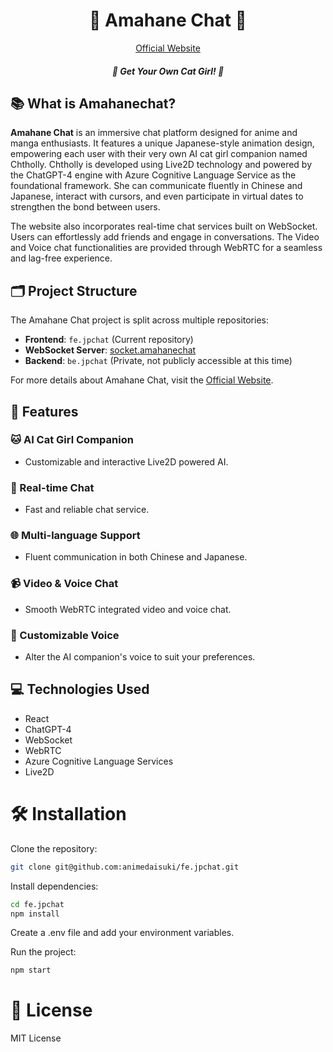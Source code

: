 <!-- markdownlint-disable MD033 -->
<!-- markdownlint-disable MD041 -->

<p align="center">
    <h1 align="center">🌸 Amahane Chat 🌸</h1>
</p>

<p align="center">
  <a aria-label="official website" href="https://amahanechat.org/register" target="_blank">
    Official Website
  </a>
</p>

<p align="center">
    <h5 align="center">🌸 Get Your Own Cat Girl! 🌸</h5>
</p>

<!-- Badges go here: Twitter, Discord, Downloads, etc -->

## 📚 What is Amahanechat?

**Amahane Chat** is an immersive chat platform designed for anime and manga enthusiasts. It features a unique Japanese-style animation design, empowering each user with their very own AI cat girl companion named Chtholly. Chtholly is developed using Live2D technology and powered by the ChatGPT-4 engine with Azure Cognitive Language Service as the foundational framework. She can communicate fluently in Chinese and Japanese, interact with cursors, and even participate in virtual dates to strengthen the bond between users.

The website also incorporates real-time chat services built on WebSocket. Users can effortlessly add friends and engage in conversations. The Video and Voice chat functionalities are provided through WebRTC for a seamless and lag-free experience.

## 🗂️ Project Structure

The Amahane Chat project is split across multiple repositories:
- **Frontend**: `fe.jpchat` (Current repository)
- **WebSocket Server**: [socket.amahanechat](https://github.com/animedaisuki/socket.amahanechat) 
- **Backend**: `be.jpchat` (Private, not publicly accessible at this time)

For more details about Amahane Chat, visit the [Official Website](https://amahanechat.org/register).

## 🚀 Features

### 🐱 AI Cat Girl Companion
- Customizable and interactive Live2D powered AI.

### 💬 Real-time Chat
- Fast and reliable chat service.

### 🌐 Multi-language Support
- Fluent communication in both Chinese and Japanese.

### 📹 Video & Voice Chat
- Smooth WebRTC integrated video and voice chat.

### 🎤 Customizable Voice
- Alter the AI companion's voice to suit your preferences.

## 💻 Technologies Used
- React
- ChatGPT-4
- WebSocket
- WebRTC
- Azure Cognitive Language Services
- Live2D

# 🛠️ Installation
Clone the repository:
```bash
git clone git@github.com:animedaisuki/fe.jpchat.git
```

Install dependencies:
```bash
cd fe.jpchat
npm install
```

Create a .env file and add your environment variables.

Run the project:

```bash
npm start
```

# 📜 License
MIT License


